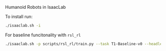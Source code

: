 Humanoid Robots in IsaacLab

To install run:
```bash
./isaaclab.sh -i
```

For baseline funcitonality with `rsl_rl`

```bash
./isaaclab.sh -p scripts/rsl_rl/train.py --task T1-Baseline-v0 --headless
```